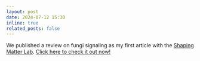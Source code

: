 ```yaml
---
layout: post
date: 2024-07-12 15:30
inline: true
related_posts: false
---
```


We published a review on fungi signaling as my first article with the [Shaping Matter Lab](https://www.shapingmatterlab.com/). [Click here to check it out now!](https://onlinelibrary.wiley.com/doi/10.1002/gch2.202400104)
